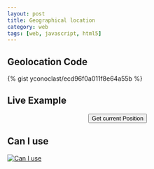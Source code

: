 ```yaml
---
layout: post
title: Geographical location
category: web
tags: [web, javascript, html5]
---
```


## Geolocation Code

{% gist yconoclast/ecd96f0a011f8e64a55b %}

## Live Example

<p style="text-align:center">
    <button class="test-btn button default blue" onclick="getPosition()">Get current Position</button>
</p>

<div id="mapholder" style="text-align:center"></div>


<script>
    var mapElement = document.getElementById("mapholder");

    function getPosition() {
        if (navigator.geolocation) {
            navigator.geolocation.getCurrentPosition(showPosition, showError);
        } else {
            mapElement.innerHTML = "Geolocation is not supported by this browser.";
        }
    }

    function showPosition(position) {
        var latlon = position.coords.latitude + "," + position.coords.longitude;
        var img_url = "http://maps.googleapis.com/maps/api/staticmap?center="+latlon+"&zoom=14&size=800x400&sensor=false";
        mapElement.innerHTML = "<img src='"+img_url+"'>";
    }

    function showError(error) {
        switch(error.code) {
            case error.PERMISSION_DENIED:
                mapElement.innerHTML = "User denied the request for Geolocation."
                break;
            case error.POSITION_UNAVAILABLE:
                mapElement.innerHTML = "Location information is unavailable."
                break;
            case error.TIMEOUT:
                mapElement.innerHTML = "The request to get user location timed out."
                break;
            case error.UNKNOWN_ERROR:
                mapElement.innerHTML = "An unknown error occurred."
                break;
        }
    }
</script>

<!--more-->

<h2>
Can I use
<i class="fa fa-chrome supported" aria-hidden="true" title="Chrome - Supported"></i>
<i class="fa fa-opera supported" aria-hidden="true" title="Opera - Supported"></i>
<i class="fa fa-firefox supported" aria-hidden="true" title="Firefox - Supported"></i>
<i class="fa fa-safari supported" aria-hidden="true" title="Safari - Supported"></i>
<i class="fa fa-internet-explorer supported" aria-hidden="true" title="Internet Explorer - Supported"></i>
</h2>
<p class="hide-small">
<a href="http://caniuse.com/#feat=geolocation" target="_blank">
    <img src="{{ site.baseurl }}/images/posts/geolocation-caniuse.png" alt="Can I use"/>
</a>
</p>



